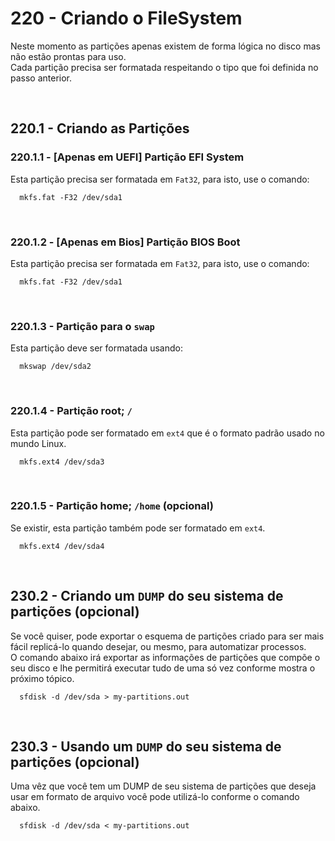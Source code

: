 # 220 - Criando o FileSystem

Neste momento as partições apenas existem de forma lógica no disco mas não estão prontas para uso.  
Cada partição precisa ser formatada respeitando o tipo que foi definida no passo anterior.



&nbsp;

## 220.1 - Criando as Partições
### 220.1.1 - [Apenas em UEFI] Partição EFI System

Esta partição precisa ser formatada em ``Fat32``, para isto, use o comando:

``` shell
  mkfs.fat -F32 /dev/sda1
```


&nbsp;

### 220.1.2 - [Apenas em Bios] Partição BIOS Boot

Esta partição precisa ser formatada em ``Fat32``, para isto, use o comando:

``` shell
  mkfs.fat -F32 /dev/sda1
```


&nbsp;

### 220.1.3 - Partição para o ``swap``

Esta partição deve ser formatada usando:

``` shell
  mkswap /dev/sda2
```


&nbsp;

### 220.1.4 - Partição root; ``/``

Esta partição pode ser formatado em ``ext4`` que é o formato padrão usado no mundo Linux.

``` shell
  mkfs.ext4 /dev/sda3
```


&nbsp;

### 220.1.5 - Partição home; ``/home`` (opcional)

Se existir, esta partição também pode ser formatado em ``ext4``.

``` shell
  mkfs.ext4 /dev/sda4
```



&nbsp;

## 230.2 - Criando um ``DUMP`` do seu sistema de partições (opcional)

Se você quiser, pode exportar o esquema de partições criado para ser mais fácil replicá-lo quando
desejar, ou mesmo, para automatizar processos.  
O comando abaixo irá exportar as informações de partições que compõe o seu disco e lhe permitirá
executar tudo de uma só vez conforme mostra o próximo tópico.

``` shell
  sfdisk -d /dev/sda > my-partitions.out
```



&nbsp;

## 230.3 - Usando um ``DUMP`` do seu sistema de partições (opcional)

Uma vêz que você tem um DUMP de seu sistema de partições que deseja usar em formato de arquivo
você pode utilizá-lo conforme o comando abaixo.

``` shell
  sfdisk -d /dev/sda < my-partitions.out
```
